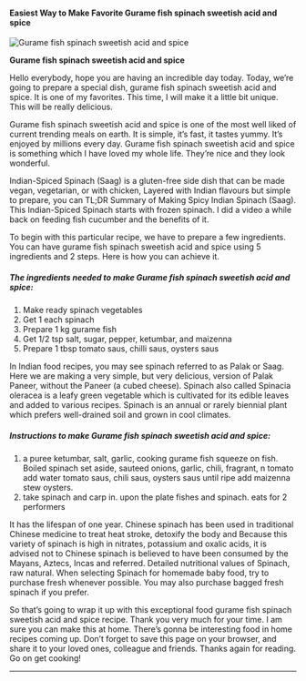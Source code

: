             

#### Easiest Way to Make Favorite Gurame fish spinach sweetish acid and spice

![Gurame fish spinach sweetish acid and spice](https://img-global.cpcdn.com/recipes/57723266/751x532cq70/gurame-fish-spinach-sweetish-acid-and-spice-recipe-main-photo.jpg)

**Gurame fish spinach sweetish acid and spice**

Hello everybody, hope you are having an incredible day today. Today, we’re going to prepare a special dish, gurame fish spinach sweetish acid and spice. It is one of my favorites. This time, I will make it a little bit unique. This will be really delicious.

Gurame fish spinach sweetish acid and spice is one of the most well liked of current trending meals on earth. It is simple, it’s fast, it tastes yummy. It’s enjoyed by millions every day. Gurame fish spinach sweetish acid and spice is something which I have loved my whole life. They’re nice and they look wonderful.

Indian-Spiced Spinach (Saag) is a gluten-free side dish that can be made vegan, vegetarian, or with chicken, Layered with Indian flavours but simple to prepare, you can TL;DR Summary of Making Spicy Indian Spinach (Saag). This Indian-Spiced Spinach starts with frozen spinach. I did a video a while back on feeding fish cucumber and the benefits of it.

To begin with this particular recipe, we have to prepare a few ingredients. You can have gurame fish spinach sweetish acid and spice using 5 ingredients and 2 steps. Here is how you can achieve it.

##### The ingredients needed to make Gurame fish spinach sweetish acid and spice:

1.  Make ready spinach vegetables
2.  Get 1 each spinach
3.  Prepare 1 kg gurame fish
4.  Get 1/2 tsp salt, sugar, pepper, ketumbar, and maizenna
5.  Prepare 1 tbsp tomato saus, chilli saus, oysters saus

In Indian food recipes, you may see spinach referred to as Palak or Saag. Here we are making a very simple, but very delicious, version of Palak Paneer, without the Paneer (a cubed cheese). Spinach also called Spinacia oleracea is a leafy green vegetable which is cultivated for its edible leaves and added to various recipes. Spinach is an annual or rarely biennial plant which prefers well-drained soil and grown in cool climates.

##### Instructions to make Gurame fish spinach sweetish acid and spice:

1.  a puree ketumbar, salt, garlic, cooking gurame fish squeeze on fish. Boiled spinach set aside, sauteed onions, garlic, chili, fragrant, n tomato add water tomato saus, chili saus, oysters saus until ripe add maizenna stew oysters.
2.  take spinach and carp in. upon the plate fishes and spinach. eats for 2 performers

It has the lifespan of one year. Chinese spinach has been used in traditional Chinese medicine to treat heat stroke, detoxify the body and Because this variety of spinach is high in nitrates, potassium and oxalic acids, it is advised not to Chinese spinach is believed to have been consumed by the Mayans, Aztecs, Incas and referred. Detailed nutritional values of Spinach, raw natural. When selecting Spinach for homemade baby food, try to purchase fresh whenever possible. You may also purchase bagged fresh spinach if you prefer.

So that’s going to wrap it up with this exceptional food gurame fish spinach sweetish acid and spice recipe. Thank you very much for your time. I am sure you can make this at home. There’s gonna be interesting food in home recipes coming up. Don’t forget to save this page on your browser, and share it to your loved ones, colleague and friends. Thanks again for reading. Go on get cooking!

* * *
